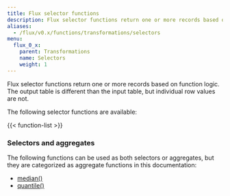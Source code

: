 ```yaml
---
title: Flux selector functions
description: Flux selector functions return one or more records based on function logic.
aliases:
  - /flux/v0.x/functions/transformations/selectors
menu:
  flux_0_x:
    parent: Transformations
    name: Selectors
    weight: 1
---
```


Flux selector functions return one or more records based on function logic.
The output table is different than the input table, but individual row values are not.

The following selector functions are available:

{{< function-list >}}


### Selectors and aggregates
The following functions can be used as both selectors or aggregates, but they are
categorized as aggregate functions in this documentation:

- [median()](/flux/v0.x/functions/built-in/transformations/aggregates/median)
- [quantile()](/flux/v0.x/functions/built-in/transformations/aggregates/quantile)
